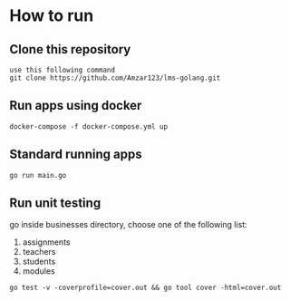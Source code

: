 # How to run

## Clone this repository
```
use this following command
git clone https://github.com/Amzar123/lms-golang.git
```

## Run apps using docker 
```
docker-compose -f docker-compose.yml up
```

## Standard running apps
```
go run main.go
```

## Run unit testing
go inside businesses directory, choose one of the following list:
1. assignments
2. teachers
3. students
4. modules
```
go test -v -coverprofile=cover.out && go tool cover -html=cover.out
```
